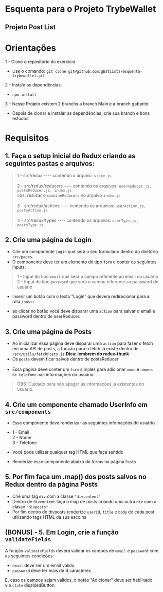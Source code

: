 # Esquenta para o Projeto TrybeWallet #

## Projeto Post List ##


# Orientações # 
1 - Clone o repositório do exercício
- Use o comando: 
`
 git clone git@github.com:gBatiista/esquenta-trybewallet.git
`

2 - Instale as dependências
- `npm install`

3 - Nesse Projeto existem 2 branchs a branch Main e a branch gabarito
- Depois de clonar e instalar as dependências, crie sua branch e bons estudos!

# Requisitos #

## 1. Faça o setup inicial do Redux criando as seguintes pastas e arquivos:

 > 1 - src/redux ---- contendo o arquivo: `store.js` <br><br>
   2 - src/redux/reducers ---- contendo os arquivos:  `userReducer.js, postsReducer.js, index.js` <br> obs: realizar o `combineReducers` no arquivo `index.js` <br><br>
   3 - src/redux/actions ---- contendo os arquivos:  `userAction.js, postsAction.js` <br><br>
   4 - src/redux/types ---- contendo os arquivos:  `userType.js, postsType.js` <br>


## 2. Crie uma página de **Login** ##

- Crie um componente `Login` que será o seu formulário dentro  do diretório `src/pages`.
- O componente deve ter um elemento do tipo `form` e conter os seguintes inputs:

> 1 - Input do tipo `email` que será o campo referente ao email do usuário <br>
2 - Input do tipo `password` que será o campo referente ao password do usuário <br>

- Inserir um botão com o texto "Login" que devera redirecionar para a rota `/posts`

- ao clicar no botão você deve disparar uma `action` para salvar o email e password dentro de userReducer.

## 3. Crie uma página de **Posts**
  - Ao inicializar essa página deve disparar uma `action` para fazer o fetch em uma API de posts, a função para o fetch já existe dentro de `/src/utils/fetchPosts.js` **Dica: lembrem do redux-thunk**
  - Os `posts` devem ficar salvos dentro de postsReducer
  <br><br>
  - Essa página deve conter um `form` simples para adicionar `nome` e `número de telefone` nas informações do usuário
> OBS: Cuidado para não apagar as informações já existentes do usuário.


## 4. Crie um componente chamado **UserInfo** em `src/components`
- Esse componente deve renderizar as seguintes infomações do usuário
- 1 - Email <br>
  2 - Nome <br>
  3 - Telefone <br>

- Você pode utilizar qualquer tag HTML que faça sentido

- Renderize esse componente abaixo do forms na página `Posts`

## 5. Por fim faça um **.map()** dos posts salvos no Redux dentro da página **Posts**
  - Crie uma tag `div` com a classe `"divcontent"`
  - Dentro de `divcontent` faça o map de posts criando uma outra `div` com a classe `"divposts"`
  - Por fim dentro de divposts renderize `userId`, `title` e `body` de cada post utilizando tags HTML da sua escolha

## (BONUS) - 5. Em Login, crie a função `validateFields`
A função `validateFields` deverá validar os campos de `email`  e `password` com as seguintes condições:
- `email` deve ser um email valido
- `password` deve ter mais de 4 caracteres

E, caso os campos sejam válidos, o botão "Adicionar" deve ser habilitado via `state` disabledButton.
